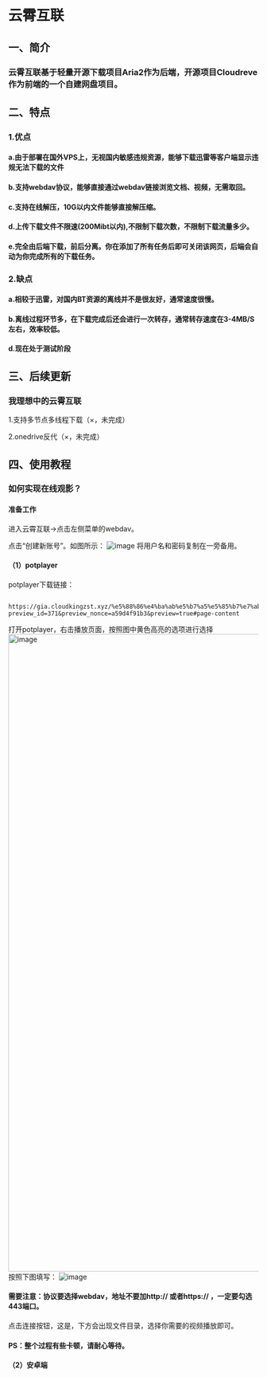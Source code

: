 # 云霄互联
## 一、简介
### 云霄互联基于轻量开源下载项目Aria2作为后端，开源项目Cloudreve作为前端的一个自建网盘项目。
## 二、特点
### 1.优点

#### a.由于部署在国外VPS上，无视国内敏感违规资源，能够下载迅雷等客户端显示违规无法下载的文件

#### b.支持webdav协议，能够直接通过webdav链接浏览文档、视频，无需取回。

#### c.支持在线解压，10G以内文件能够直接解压缩。

#### d.上传下载文件不限速(200Mibt以内),不限制下载次数，不限制下载流量多少。

#### e.完全由后端下载，前后分离。你在添加了所有任务后即可关闭该网页，后端会自动为你完成所有的下载任务。

### 2.缺点

#### a.相较于迅雷，对国内BT资源的离线并不是很友好，通常速度很慢。
#### b.离线过程环节多，在下载完成后还会进行一次转存，通常转存速度在3-4MB/S左右，效率较低。



#### d.现在处于测试阶段

## 三、后续更新
### 我理想中的云霄互联
1.支持多节点多线程下载（×，未完成）

2.onedrive反代（×，未完成）

## 四、使用教程
### 如何实现在线观影？
#### 准备工作
进入云霄互联→点击左侧菜单的webdav。

点击“创建新账号”。如图所示：
![image](https://user-images.githubusercontent.com/90917166/152499466-554646c7-5c10-43bf-9845-40721ff92e4a.png)
将用户名和密码复制在一旁备用。
#### （1）potplayer
potplayer下载链接：

               https://gia.cloudkingzst.xyz/%e5%88%86%e4%ba%ab%e5%b7%a5%e5%85%b7%e7%ab%99/?preview_id=371&preview_nonce=a59d4f91b3&preview=true#page-content
              
打开potplayer，右击播放页面，按照图中黄色高亮的选项进行选择
<img width="1280" alt="image" src="https://user-images.githubusercontent.com/90917166/152499793-aa4af14b-ea2e-49ee-a979-8532eb6169c1.png">
按照下图填写：
![image](https://user-images.githubusercontent.com/90917166/152500157-9a4d196b-580d-4af7-8173-32cc4ae56df6.png)
#### 需要注意：协议要选择webdav，地址不要加http:// 或者https:// ，一定要勾选443端口。
点击连接按钮，这是，下方会出现文件目录，选择你需要的视频播放即可。
#### PS：整个过程有些卡顿，请耐心等待。

#### （2）安卓端



